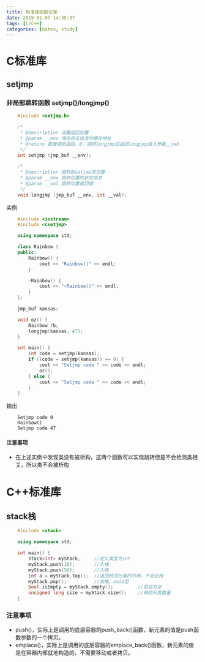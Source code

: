 ```yaml
---
title: 标准库函数记录
date: 2019-01-07 14:35:37
tags: [C/C++]
categories: [notes, study]
---
```


# C标准库

## setjmp

### 非局部跳转函数 setjmp()/longjmp()

```C
    #include <setjmp.h>

    /*
     * @description 设置返回位置
     * @param __env 保存状态信息的缓存地址
     * @return 直接调用返回，0；调用longjmp后返回longjmp给入参数__val
     */
    int setjmp (jmp_buf __env);

    /*
     * @description 跳转到setjmp的位置
     * @param __env 跳转位置的状态信息
     * @param __val 跳转位置返回值
     */
    void longjmp (jmp_buf __env, int __val);
```

实例

```C++
    #include <iostream>
    #include <csetjmp>

    using namespace std;

    class Rainbow {
    public:
        Rainbow() {
            cout << "Rainbow()" << endl;
        }

        ~Rainbow() {
            cout << "~Rainbow()" << endl;
        }
    };

    jmp_buf kansas;

    void oz() {
        Rainbow rb;
        longjmp(kansas, 47);
    }

    int main() {
        int code = setjmp(kansas);
        if ((code = setjmp(kansas)) == 0) {
            cout << "Setjmp code " << code << endl;
            oz();
        } else {
            cout << "Setjmp code " << code << endl;
        }
    }
```

输出

```shell
    Setjmp code 0
    Rainbow()
    Setjmp code 47
```

#### 注意事项

- 在上述实例中发现类没有被析构，这两个函数可以实现跳转但是不会检测类相关，所以类不会被析构

# C++标准库

## stack栈

```C++
    #include <stack>

    using namespace std;

    int main() {
        stack<int> myStack;     //定义类型为int
        myStack.push(10);       //入栈
        myStack.push(50);       //入栈
        int a = myStack.top();  //返回栈顶元素的引用，不会出栈
        myStack.pop();          //出栈，void型
        bool isEmpty = myStack.empty();         //是否为空
        unsigned long size = myStack.size();    //栈的元素数量
    }
```

### 注意事项

- push()，实际上是调用的底层容器的push_back()函数，新元素的值是push函数参数的一个拷贝。
- emplace()，实际上是调用的底层容器的emplace_back()函数，新元素的值是在容器内部就地构造的，不需要移动或者拷贝。
